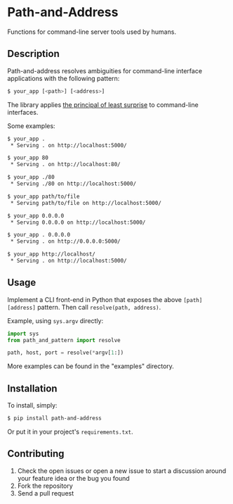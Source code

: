 Path-and-Address
================

Functions for command-line server tools used by humans.


Description
-----------

Path-and-address resolves ambiguities for command-line interface applications
with the following pattern:

```bash
$ your_app [<path>] [<address>]
```

The library applies [the principal of least surprise][pols] to command-line
interfaces.

Some examples:

```bash
$ your_app .
 * Serving . on http://localhost:5000/

$ your_app 80
 * Serving . on http://localhost:80/

$ your_app ./80
 * Serving ./80 on http://localhost:5000/

$ your_app path/to/file
 * Serving path/to/file on http://localhost:5000/

$ your_app 0.0.0.0
 * Serving 0.0.0.0 on http://localhost:5000/

$ your_app . 0.0.0.0
 * Serving . on http://0.0.0.0:5000/

$ your_app http://localhost/
 * Serving . on http://localhost:5000/
```


Usage
-----

Implement a CLI front-end in Python that exposes the above `[path] [address]`
pattern. Then call `resolve(path, address)`.

Example, using `sys.argv` directly:

```python
import sys
from path_and_pattern import resolve

path, host, port = resolve(*argv[1:])
```

More examples can be found in the "examples" directory.


Installation
------------

To install, simply:

```bash
$ pip install path-and-address
```

Or put it in your project's `requirements.txt`.


Contributing
------------

1. Check the open issues or open a new issue to start a discussion around
   your feature idea or the bug you found
2. Fork the repository
3. Send a pull request


[pols]: http://en.wikipedia.org/wiki/Principle_of_least_astonishment
